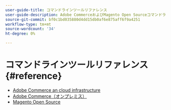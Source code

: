 ```yaml
---
user-guide-title: コマンドラインツールリファレンス
user-guide-description: Adobe CommerceおよびMagento Open Sourceコマンドラインツールで使用可能なすべてのコマンド、引数、およびオプションについて説明します。
source-git-commit: bf0c1bd035880d4dd15db0af6e875aff6f9a4251
workflow-type: tm+mt
source-wordcount: '34'
ht-degree: 0%

---
```



# コマンドラインツールリファレンス {#reference}

- [Adobe Commerce an cloud infrastructure](commerce.md)
- [Adobe Commerce（オンプレミス）](commerce-on-premises.md)
- [Magento Open Source](magento-open-source.md)
